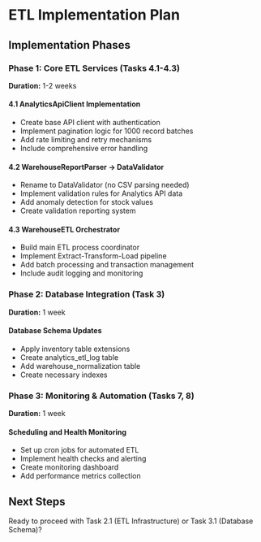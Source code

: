 # ETL Implementation Plan

## Implementation Phases

### Phase 1: Core ETL Services (Tasks 4.1-4.3)

**Duration:** 1-2 weeks

#### 4.1 AnalyticsApiClient Implementation

-   Create base API client with authentication
-   Implement pagination logic for 1000 record batches
-   Add rate limiting and retry mechanisms
-   Include comprehensive error handling

#### 4.2 WarehouseReportParser → DataValidator

-   Rename to DataValidator (no CSV parsing needed)
-   Implement validation rules for Analytics API data
-   Add anomaly detection for stock values
-   Create validation reporting system

#### 4.3 WarehouseETL Orchestrator

-   Build main ETL process coordinator
-   Implement Extract-Transform-Load pipeline
-   Add batch processing and transaction management
-   Include audit logging and monitoring

### Phase 2: Database Integration (Task 3)

**Duration:** 1 week

#### Database Schema Updates

-   Apply inventory table extensions
-   Create analytics_etl_log table
-   Add warehouse_normalization table
-   Create necessary indexes

### Phase 3: Monitoring & Automation (Tasks 7, 8)

**Duration:** 1 week

#### Scheduling and Health Monitoring

-   Set up cron jobs for automated ETL
-   Implement health checks and alerting
-   Create monitoring dashboard
-   Add performance metrics collection

## Next Steps

Ready to proceed with Task 2.1 (ETL Infrastructure) or Task 3.1 (Database Schema)?
